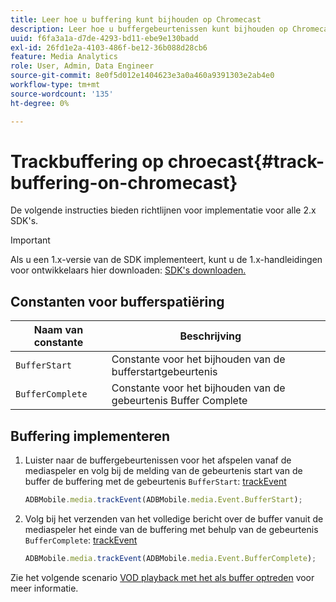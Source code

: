 ```yaml
---
title: Leer hoe u buffering kunt bijhouden op Chromecast
description: Leer hoe u buffergebeurtenissen kunt bijhouden op Chromecast.
uuid: f6fa3a1a-d7de-4293-bd11-ebe9e130badd
exl-id: 26fd1e2a-4103-486f-be12-36b088d28cb6
feature: Media Analytics
role: User, Admin, Data Engineer
source-git-commit: 8e0f5d012e1404623e3a0a460a9391303e2ab4e0
workflow-type: tm+mt
source-wordcount: '135'
ht-degree: 0%

---
```


# Trackbuffering op chroecast{#track-buffering-on-chromecast}

De volgende instructies bieden richtlijnen voor implementatie voor alle 2.x SDK&#39;s.

>[!IMPORTANT]
>
>Als u een 1.x-versie van de SDK implementeert, kunt u de 1.x-handleidingen voor ontwikkelaars hier downloaden: [SDK&#39;s downloaden.](/help/sdk-implement/download-sdks.md)

## Constanten voor bufferspatiëring


| Naam van constante | Beschrijving     |
|---|---|
| `BufferStart` | Constante voor het bijhouden van de bufferstartgebeurtenis |
| `BufferComplete` | Constante voor het bijhouden van de gebeurtenis Buffer Complete |

## Buffering implementeren

1. Luister naar de buffergebeurtenissen voor het afspelen vanaf de mediaspeler en volg bij de melding van de gebeurtenis start van de buffer de buffering met de gebeurtenis `BufferStart`: [trackEvent](https://adobe-marketing-cloud.github.io/media-sdks/reference/chromecast/ADBMobile.media.html#.trackEvent)

   ```js
   ADBMobile.media.trackEvent(ADBMobile.media.Event.BufferStart);
   ```

1. Volg bij het verzenden van het volledige bericht over de buffer vanuit de mediaspeler het einde van de buffering met behulp van de gebeurtenis `BufferComplete`: [trackEvent](https://adobe-marketing-cloud.github.io/media-sdks/reference/chromecast/ADBMobile.media.html#.trackEvent)

   ```js
   ADBMobile.media.trackEvent(ADBMobile.media.Event.BufferComplete);
   ```

Zie het volgende scenario [VOD playback met het als buffer optreden](/help/sdk-implement/tracking-scenarios/vod-buffering.md) voor meer informatie.
